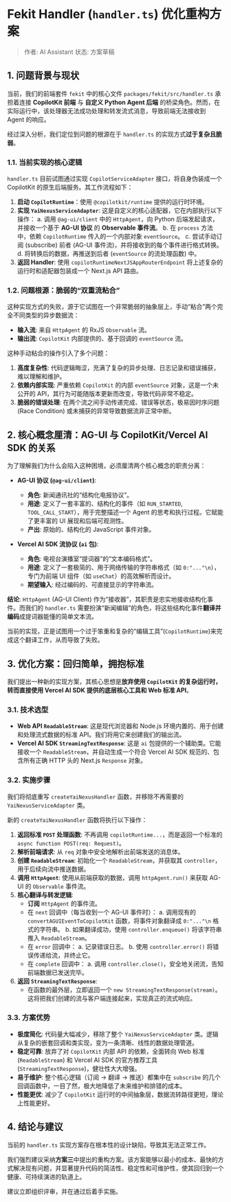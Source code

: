 
# Fekit Handler (`handler.ts`) 优化重构方案

> 作者: AI Assistant
> 状态: 方案草稿

## 1. 问题背景与现状

当前，我们的前端套件 `fekit` 中的核心文件 `packages/fekit/src/handler.ts` 承担着连接 **CopilotKit 前端** 与 **自定义 Python Agent 后端** 的桥梁角色。然而，在实际运行中，该处理器无法成功处理和转发流式消息，导致前端无法接收到 Agent 的响应。

经过深入分析，我们定位到问题的根源在于 `handler.ts` 的实现方式**过于复杂且脆弱**。

### 1.1. 当前实现的核心逻辑

`handler.ts` 目前试图通过实现 `CopilotServiceAdapter` 接口，将自身伪装成一个 CopilotKit 的原生后端服务。其工作流程如下：

1.  **启动 `CopilotRuntime`**：使用 `@copilotkit/runtime` 提供的运行时环境。
2.  **实现 `YaiNexusServiceAdapter`**: 这是自定义的核心适配器，它在内部执行以下操作：
    a. 调用 `@ag-ui/client` 中的 `HttpAgent`，向 Python 后端发起请求，并接收一个基于 **AG-UI 协议** 的 **Observable 事件流**。
    b. 在 `process` 方法中，依赖 `CopilotRuntime` 传入的一个内部对象 `eventSource`。
    c. 尝试手动订阅 (subscribe) 前者 (AG-UI 事件流)，并将接收到的每个事件进行格式转换。
    d. 将转换后的数据，再推送到后者 (`eventSource` 的流处理函数) 中。
3.  **返回 Handler**: 使用 `copilotRuntimeNextJSAppRouterEndpoint` 将上述复杂的运行时和适配器包装成一个 Next.js API 路由。

### 1.2. 问题根源：脆弱的“双重流粘合”

这种实现方式的失败，源于它试图在一个非常脆弱的抽象层上，手动“粘合”两个完全不同类型的异步数据流：

-   **输入流**: 来自 `HttpAgent` 的 RxJS `Observable` 流。
-   **输出流**: `CopilotKit` 内部提供的、基于回调的 `eventSource` 流。

这种手动粘合的操作引入了多个问题：
1.  **高度复杂性**: 代码逻辑晦涩，充满了复杂的异步处理、日志记录和错误捕获，难以理解和维护。
2.  **依赖内部实现**: 严重依赖 `CopilotKit` 的内部 `eventSource` 对象，这是一个未公开的 API，其行为可能随版本更新而改变，导致代码非常不稳定。
3.  **脆弱的错误处理**: 在两个流之间手动传递完成、错误等状态，极易因时序问题 (Race Condition) 或未捕获的异常导致数据流非正常中断。

## 2. 核心概念厘清：AG-UI 与 CopilotKit/Vercel AI SDK 的关系

为了理解我们为什么会陷入这种困境，必须厘清两个核心概念的职责分离：

-   **AG-UI 协议 (`@ag-ui/client`)**:
    -   **角色**: 新闻通讯社的“结构化电报协议”。
    -   **用途**: 定义了一套丰富的、结构化的事件（如 `RUN_STARTED`, `TOOL_CALL_START`），用于完整描述一个 Agent 的思考和执行过程。它赋能了更丰富的 UI 展现和后端可观测性。
    -   **产出**: 原始的、结构化的 JavaScript 事件对象。

-   **Vercel AI SDK 流协议 (`ai` 包)**:
    -   **角色**: 电视台演播室“提词器”的“文本编码格式”。
    -   **用途**: 定义了一套极简的、用于网络传输的字符串格式（如 `0:"..."\n`），专门为前端 UI 组件（如 `useChat`）的高效解析而设计。
    -   **期望输入**: 经过编码的、可直接显示的字符串流。

**结论**: `HttpAgent` (AG-UI Client) 作为“接收器”，其职责是忠实地接收结构化事件。而我们的 `handler.ts` 需要扮演“新闻编辑”的角色，将这些结构化事件**翻译并编码**成提词器能懂的简单文本流。

当前的实现，正是试图用一个过于笨重和复杂的“编辑工具”(`CopilotRuntime`)来完成这个翻译工作，从而导致了失败。

## 3. 优化方案：回归简单，拥抱标准

我们提出一种新的实现方案，其核心思想是**放弃使用 `CopilotKit` 的复杂运行时，转而直接使用 Vercel AI SDK 提供的底层核心工具和 Web 标准 API**。

### 3.1. 技术选型

-   **Web API `ReadableStream`**: 这是现代浏览器和 Node.js 环境内置的、用于创建和处理流式数据的标准 API。我们将用它来创建我们的输出流。
-   **Vercel AI SDK `StreamingTextResponse`**: 这是 `ai` 包提供的一个辅助类。它能接收一个 `ReadableStream`，并自动生成一个符合 Vercel AI SDK 规范的、包含所有正确 HTTP 头的 Next.js `Response` 对象。

### 3.2. 实施步骤

我们将彻底重写 `createYaiNexusHandler` 函数，并移除不再需要的 `YaiNexusServiceAdapter` 类。

新的 `createYaiNexusHandler` 函数将执行以下操作：

1.  **返回标准 `POST` 处理函数**: 不再调用 `copilotRuntime...`，而是返回一个标准的 `async function POST(req: Request)`。
2.  **解析前端请求**: 从 `req` 对象中安全地解析出前端发送的消息体。
3.  **创建 `ReadableStream`**: 初始化一个 `ReadableStream`，并获取其 `controller`，用于后续向流中推送数据。
4.  **调用 `HttpAgent`**: 使用从前端获取的数据，调用 `httpAgent.run()` 来获取 AG-UI 的 `Observable` 事件流。
5.  **核心翻译与转发逻辑**:
    -   **订阅** `HttpAgent` 的事件流。
    -   在 `next` 回调中（每当收到一个 AG-UI 事件时）：
        a. 调用现有的 `convertAGUIEventToCopilotKit` 函数，将事件对象翻译成 `0:"..."\n` 格式的字符串。
        b. 如果翻译成功，使用 `controller.enqueue()` 将该字符串推入 `ReadableStream`。
    -   在 `error` 回调中：
        a. 记录错误日志。
        b. 使用 `controller.error()` 将错误传递给流，并终止它。
    -   在 `complete` 回调中：
        a. 调用 `controller.close()`，安全地关闭流，告知前端数据已发送完毕。
6.  **返回 `StreamingTextResponse`**:
    -   在函数的最外层，立即返回一个 `new StreamingTextResponse(stream)`。这将把我们创建的流与客户端连接起来，实现真正的流式响应。

### 3.3. 方案优势

-   **极度简化**: 代码量大幅减少，移除了整个 `YaiNexusServiceAdapter` 类。逻辑从复杂的嵌套回调和类实现，变为一条清晰、线性的数据处理管道。
-   **稳定可靠**: 放弃了对 `CopilotKit` 内部 API 的依赖，全面转向 Web 标准 (`ReadableStream`) 和 Vercel AI SDK 的官方推荐工具 (`StreamingTextResponse`)，健壮性大大增强。
-   **易于维护**: 整个核心逻辑（订阅 -> 翻译 -> 推送）都集中在 `subscribe` 的几个回调函数中，一目了然，极大地降低了未来维护和排错的成本。
-   **性能更优**: 减少了 `CopilotKit` 运行时的中间抽象层，数据流转路径更短，理论上性能更好。

## 4. 结论与建议

当前的 `handler.ts` 实现方案存在根本性的设计缺陷，导致其无法正常工作。

我们强烈建议采纳**方案三**中提出的重构方案。该方案能够以最小的成本、最快的方式解决现有问题，并显著提升代码的简洁性、稳定性和可维护性，使其回归到一个健康、可持续演进的轨道上。

建议立即组织评审，并在通过后着手实施。 